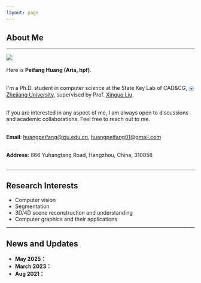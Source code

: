 ```yaml
---
layout: page
---
```


## About Me
---

<img src="huangpeifang.jpg" class="floatpic">


Here is **Peifang Huang (Aria, hpf)**.<br><br>

I'm a Ph.D. student in computer science at the State Key Lab of CAD&CG, 
<img src="images/zju.png" alt="icon" style="height: 1em; vertical-align: middle;"> [Zhejiang University](https://www.zju.edu.cn/english/), 
supervised by Prof. [Xinguo Liu](https://person.zju.edu.cn/en/xgliu).<br><br>


If you are interested in any aspect of me, I am always open to discussions and academic collaborations. Feel free to reach out to me.<br><br>

**Email**: huangpeifang@zju.edu.cn, huangpeifang01@gmail.com<br><br>  

**Address**: 866 Yuhangtang Road, Hangzhou, China, 310058<br><br> 


---

## Research Interests

- Computer vision
- Segmentation
- 3D/4D scene reconstruction and understanding
- Computer graphics and their applications


---

## News and Updates

- **May 2025：**
- **March 2023：**
- **Aug 2021：**

<br>

